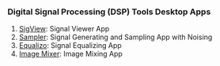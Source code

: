 ### Digital Signal Processing (DSP) Tools Desktop Apps
 1. [SigView](https://github.com/omarshaban02/Signal-Viewer): Signal Viewer App 
 2. [Sampler](https://github.com/omarshaban02/Sampling-Studio): Signal Generating and Sampling App with Noising
 3. [Equalizo](https://github.com/omarshaban02/Equalizer): Signal Equalizing App
 4. [Image Mixer](https://github.com/omarshaban02/Image-Mixer): Image Mixing App
